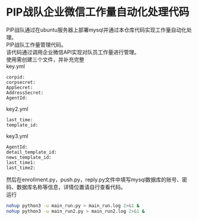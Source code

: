 # PIP战队企业微信工作量自动化处理代码
PIP战队通过在ubuntu服务器上部署mysql并通过本仓库代码实现工作量自动化处理。\
PIP战队工作量管理代码。\
该代码通过调用企业微信API实现对队员工作量进行管理。\
使用需创建三个文件，并补充完整\
key.yml
```
corpid: 
corpsecret:
AppSecret:
AddressSecret:
AgentId:
```
key2.yml
```
last_time: 
template_id: 
```
key3.yml
```
AgentId: 
detail_template_id: 
news_template_id: 
last_time1: 
last_time2: 
```
然后在enrollment.py，push.py，reply.py文件中填写mysql数据库的账号、密码、数据库名称等信息，详情位置请自行查看代码。\
运行
```bash
nohup python3 -u main_run.py > main_run.log 2>&1 &
nohup python3 -u main_run2.py > main_run2.log 2>&1 &
```